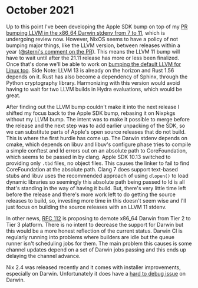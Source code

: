 # October 2021

Up to this point I've been developing the Apple SDK bump on top of my [PR bumping LLVM in the x86_64 Darwin stdenv from 7 to 11](https://github.com/NixOS/nixpkgs/pull/126411), which is undergoing review now. However, NixOS seems to have a policy of not bumping major things, like the LLVM version, between releases within a year ([@sterni's comment on the PR](https://github.com/NixOS/nixpkgs/pull/126411#issuecomment-950128484)). This means the LLVM 11 bump will have to wait until after the 21.11 release has more or less been finalized. Once that's done we'll be able to work on [bumping the default LLVM for Linux too](https://github.com/NixOS/nixpkgs/pull/142593). Side Note: LLVM 13 is already on the horizon and Rust 1.56 depends on it. Rust has also become a dependency of Sphinx, through the Python cryptography library. Harmonizing with this version would avoid having to wait for two LLVM builds in Hydra evaluations, which would be great.

After finding out the LLVM bump couldn't make it into the next release I shifted my focus back to the Apple SDK bump, rebasing it on Nixpkgs without my LLVM bump. The intent was to make it possible to merge before the release and the next step was to add earlier unpacking of the SDK, so we can substitute parts of Apple's open source releases that do not build. This is where the first hurdle has come up. The Darwin stdenv depends on cmake, which depends on libuv and libuv's configure phase tries to compile a simple conftest and ld errors out on an absolute path to CoreFoundation, which seems to be passed in by clang. Apple SDK 10.13 switched to providing only `.tbd` files, no object files. This causes the linker to fail to find CoreFoundation at the absolute path. Clang 7 does support text-based stubs and libuv uses the recommended approach of using `dlopen()` to load dynamic libraries so seemingly this absolute path being passed to ld is all that's standing in the way of having it build. But, there's very little time left before the release and there's more work left to do getting the source releases to build, so, investing more time in this doesn't seem wise and I'll just focus on building the source releases with an LLVM 11 stdenv.

In other news, [RFC 112](https://github.com/NixOS/rfcs/pull/112) is proposing to demote x86_64 Darwin from Tier 2 to Tier 3 platform. There is no intent to decrease the support for Darwin but this would be a more honest reflection of the current status. Darwin CI is regularly running into problems where builders are idle but the queue runner isn't scheduling jobs for them. The main problem this causes is some channel updates depend on a set of Darwin jobs passing and this ends up delaying the channel advance.

Nix 2.4 was released recently and it comes with installer improvements, especially on Darwin. Unfortunately it does have a [hard to debug issue](https://github.com/NixOS/nix/issues/3605) on Darwin.
